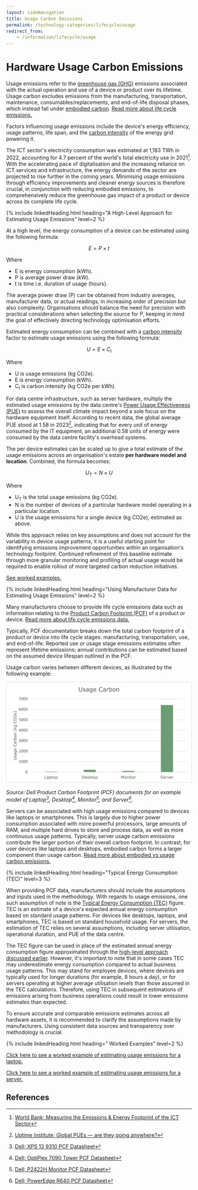 ```yaml
---
layout: sideNavigation
title: Usage Carbon Emissions
permalink: /technology-categories/lifecycle/usage
redirect_from:
    - /information/lifecycle/usage
---
```


# Hardware Usage Carbon Emissions 

Usage emissions refer to the [greenhouse gas (GHG)](/resources/glossary#greenhouse-gases-ghgs) emissions associated with the actual operation and use of a device or product over its lifetime. Usage carbon excludes emissions from the manufacturing, transportation, maintenance, consumables/replacements, and end-of-life disposal phases, which instead fall under [embodied carbon](/resources/glossary#embodied-carbon). [Read more about life cycle emissions.](/technology-categories/lifecycle)

Factors influencing usage emissions include the device's energy efficiency, usage patterns, life span, and the [carbon intensity](/resources/glossary#carbon-intensity) of the energy grid powering it.

The ICT sector's electricity consumption was estimated at 1,183 TWh in 2022, accounting for 4.7 percent of the world's total electricity use in 2021[^worldbank]. With the accelerating pace of digitalisation and the increasing reliance on ICT services and infrastructure, the energy demands of the sector are projected to rise further in the coming years. Minimising usage emissions through efficiency improvements and cleaner energy sources is therefore crucial, in conjunction with reducing embodied emissions, to comprehensively reduce the greenhouse gas impact of a product or device across its complete life cycle.

{% include linkedHeading.html heading="A High-Level Approach for Estimating Usage Emissions" level=2 %}

At a high level, the energy consumption of a device can be estimated using the following formula:

$$ E = P \times t $$

Where
- E is energy consumption (kWh).
- P is average power draw (kW).
- t is time i.e. duration of usage (hours).

The average power draw (P) can be obtained from industry averages, manufacturer data, or actual readings, in increasing order of precision but also complexity. Organisations should balance the need for precision with practical considerations when selecting the source for P, keeping in mind the goal of effectively directing technology optimisation efforts.

Estimated energy consumption can be combined with a [carbon intensity](/resources/glossary#carbon-intensity) factor to estimate usage emissions using the following formula:

$$ U = E \times C_I $$

Where
- U is usage emissions (kg CO2e).
- E is energy consumption (kWh).
- C<sub>I</sub> is carbon intensity (kg CO2e per kWh).

For data centre infrastructure, such as server hardware, multiply the estimated usage emissions by the data centre's [Power Usage Effectiveness (PUE)](/resources/glossary#power-usage-effectiveness-pue) to assess the overall climate impact beyond a sole focus on the hardware equipment itself. According to recent data, the global average PUE stood at 1.58 in 2023[^pue], indicating that for every unit of energy consumed by the IT equipment, an additional 0.58 units of energy were consumed by the data centre facility's overhead systems.

The per device estimates can be scaled up to give a total estimate of the usage emissions across an organisation's estate **per hardware model and location**. Combined, the formula becomes:

$$ U_T = N \times U $$

Where
- U<sub>T</sub> is the total usage emissions (kg CO2e).
- N is the number of devices of a particular hardware model operating in a particular location.
- U is the usage emissions for a single device (kg CO2e), estimated as above.

While this approach relies on key assumptions and does not account for the variability in device usage patterns, it is a useful starting point for identifying emissions improvement opportunities within an organisation's technology footprint. Continued refinement of this baseline estimate through more granular monitoring and profiling of actual usage would be required to enable rollout of more targeted carbon reduction initiatives.

[See worked examples.](#worked-examples)

{% include linkedHeading.html heading="Using Manufacturer Data for Estimating Usage Emissions" level=2 %}

Many manufacturers choose to provide life cycle emissions data such as information relating to the [Product Carbon Footprint (PCF)](/resources/glossary#product-carbon-footprint-pcf) of a product or device. [Read more about life cycle emissions data.](/technology-categories/lifecycle#life-cycle-emissions-data)

Typically, PCF documentation breaks down the total carbon footprint of a product or device into life cycle stages: manufacturing, transportation, use, and end-of-life. Reported use or usage stage emissions estimates often represent lifetime emissions; annual contributions can be estimated based on the assumed device lifespan outlined in the PCF.

Usage carbon varies between different devices, as illustrated by the following example:

![usage-carbon](/assets/images/usage-carbon.png)

*Source: Dell Product Carbon Footprint (PCF) documents for an example model of Laptop[^laptop], Desktop[^desktop], Monitor[^monitor], and Server[^server].*

Servers can be associated with high usage emissions compared to devices like laptops or smartphones. This is largely due to higher power consumption associated with more powerful processors, large amounts of RAM, and multiple hard drives to store and process data, as well as more continuous usage patterns. Typically, server usage carbon emissions contribute the larger portion of their overall carbon footprint. In contrast, for user devices like laptops and desktops, embodied carbon forms a larger component than usage carbon. [Read more about embodied vs usage carbon emissions.](/technology-categories/lifecycle#embodied-vs-usage-carbon)

{% include linkedHeading.html heading="Typical Energy Consumption (TEC)" level=3 %}

When providing PCF data, manufacturers should include the assumptions and inputs used in the methodology. With regards to usage emissions, one such assumption of note is the [Typical Energy Consumption (TEC)](/resources/glossary#typical-energy-consumption-tec) figure. TEC is an estimate of a device's expected annual energy consumption based on standard usage patterns. For devices like desktops, laptops, and smartphones, TEC is based on standard household usage. For servers, the estimation of TEC relies on several assumptions, including server utilisation, operational duration, and PUE of the data centre. 

The TEC figure can be used in place of the estimated annual energy consumption figure approximated through the [high-level approach discussed earlier](#a-high-level-approach-for-estimating-usage-emissions). However, it's important to note that in some cases TEC may underestimate energy consumption compared to actual business usage patterns. This may stand for employee devices, where devices are typically used for longer durations (for example, 8 hours a day), or for servers operating at higher average utilisation levels than those assumed in the TEC calculations. Therefore, using TEC in subsequent estimations of emissions arising from business operations could result in lower emissions estimates than expected. 

To ensure accurate and comparable emissions estimates across all hardware assets, it is recommended to clarify the assumptions made by manufacturers. Using consistent data sources and transparency over methodology is crucial.

{% include linkedHeading.html heading=" Worked Examples" level=2 %}

[Click here to see a worked example of estimating usage emissions for a laptop.](/technology-categories/lifecycle/example/employee#usage-carbon-emissions)

[Click here to see a worked example of estimating usage emissions for a server.](/technology-categories/lifecycle/example/server#usage-carbon-emissions)

## References

[^worldbank]: [World Bank; Measuring the Emissions & Energy Footprint of the ICT Sector](https://documents1.worldbank.org/curated/en/099121223165540890/pdf/P17859702a98880540a4b70d57876048abb.pdf)
[^laptop]: [Dell; XPS 13 9310 PCF Datasheet](https://www.delltechnologies.com/asset/en-gb/products/laptops-and-2-in-1s/technical-support/xps-13-9310.pdf)
[^desktop]: [Dell; OptiPlex 7090 Tower PCF Datasheet](https://www.delltechnologies.com/asset/en-gb/products/desktops-and-all-in-ones/technical-support/optiplex-7090-tower-pcf-datasheet.pdf)
[^monitor]: [Dell; P2422H Monitor PCF Datasheet](https://www.delltechnologies.com/asset/en-gb/products/electronics-and-accessories/technical-support/p2422h-monitor-pcf-datasheet.pdf)
[^server]: [Dell; PowerEdge R640 PCF Datasheet](https://i.dell.com/sites/csdocuments/CorpComm_Docs/en/carbon-footprint-poweredge-r640.pdf)
[^pue]:[Uptime Institute; Global PUEs — are they going anywhere?](https://journal.uptimeinstitute.com/global-pues-are-they-going-anywhere/)